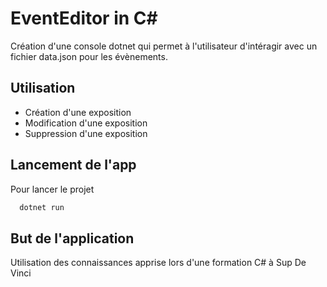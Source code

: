 
# EventEditor in C#

Création d'une console dotnet qui permet à l'utilisateur d'intéragir avec un fichier data.json pour les évènements.


## Utilisation
- Création d'une exposition
- Modification d'une exposition
- Suppression d'une exposition
## Lancement de l'app

Pour lancer le projet
```c#
  dotnet run
```


## But de l'application

Utilisation des connaissances apprise lors d'une formation C# à Sup De Vinci 